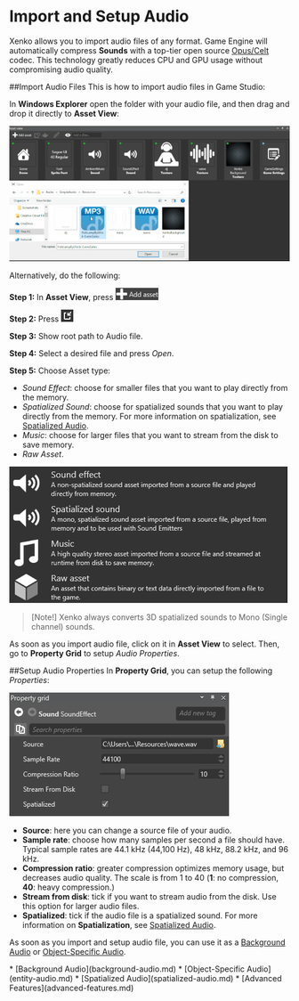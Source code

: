 # Import and Setup Audio

Xenko allows you to import audio files of any format.
Game Engine will automatically compress **Sounds** with
a top-tier open source [Opus/Celt](https://en.wikipedia.org/wiki/CELT) codec.
This technology greatly reduces CPU and GPU usage without compromising audio quality.

##Import Audio Files
This is how to import audio files in Game Studio:

In **Windows Explorer** open the folder with your audio file, and then drag and drop it directly to **Asset View**:

![Drag and Drop Audio to Project](media/import-setup-drag-and-drop-audio-to-asset-view.gif)

Alternatively, do the following:

**Step 1:** In **Asset View**, press ![Add Asset button](media/index-audio-add-new-asset-button.png)

**Step 2:** Press ![Import Directly from File](media/index-audio-import-audio-directly-from-file.png)

**Step 3:** Show root path to Audio file.

**Step 4:** Select a desired file and press _Open_. 

**Step 5:** Choose Asset type:

* _Sound Effect_: choose for smaller files that you want to play directly from the memory.
* _Spatialized Sound_: choose for spatialized sounds that you want to play directly from the memory.
For more information on spatialization, see [Spatialized Audio](spatialized-audio.md).
* _Music_: choose for larger files that you want to stream from the disk to save memory.
* _Raw Asset_.

![Choose Asset type](media/import-audio-choose-asset-type.png)

> [Note!] Xenko always converts 3D spatialized sounds to Mono (Single channel) sounds.

As soon as you import audio file, click on it in **Asset View** to select.
Then, go to **Property Grid** to setup _Audio Properties_.

##Setup Audio Properties
In **Property Grid**, you can setup the following _Properties_:

![Audio Asset Properties](media/audio-asset-properties.png)

* **Source**: here you can change a source file of your audio.
* **Sample rate**: choose how many samples per second a file should have.
Typical sample rates are 44.1 kHz (44,100 Hz), 48 kHz, 88.2 kHz, and 96 kHz.
* **Compression ratio**: greater compression optimizes memory usage, but decreases audio quality. The scale is from 1 to 40
(**1**: no compression, **40**: heavy compression.)
* **Stream from disk**: tick if you want to stream audio from the disk. Use this option for larger audio files.
* **Spatialized**: tick if the audio file is a spatialized sound. For more information on **Spatialization**, see [Spatialized Audio](spatialized-audio.md).

As soon as you import and setup audio file, you can use it as a [Background Audio](background-audio.md) or [Object-Specific Audio](entity-audio.md).

<div class="doc-relatedtopics">
* [Background Audio](background-audio.md)
* [Object-Specific Audio](entity-audio.md)
* [Spatialized Audio](spatialized-audio.md)
* [Advanced Features](advanced-features.md)
</div>
